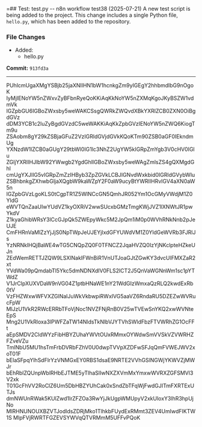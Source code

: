 =## Test: test.py -- n8n workflow test38 (2025-07-21)
A new test script is being added to the project. This change includes a single Python file, `hello.py`, which has been added to the repository.

### File Changes
* Added:
	+ hello.py

**Commit:** `913fd3a`

---

PUhlcmUgaXMgYSBjb25jaXNlIHN1bW1hcnkgZm9yIGEgY2hhbmdlbG9nOgoK
IyMjIENoYW5nZWxvZyBFbnRyeQoKKiAqKkNoYW5nZXMqKgoJKyBSZW1vdmVk
IGZpbGU6IGBoZWxsby5weWAKCSsgQWRkZWQvdXBkYXRlZCB0ZXN0OiBgdGVz
dDM3YCB1c2luZyBgdGVzdC5weWAKKiAqKkZpbGVzIENoYW5nZWQ6KiogTm9u
ZSAobm8gY29kZSBjaGFuZ2VzIGRldGVjdGVkKQoKTm90ZSB0aGF0IEkndmUg
YXNzdW1lZCB0aGUgY29tbWl0IG1lc3NhZ2UgYW5kIGRpZmYgb3V0cHV0IGlu
ZGljYXRlIHJlbW92YWwgb2YgdGhlIGBoZWxsby5weWAgZmlsZS4gQXMgdGhl
cmUgYXJlIG5vIGRpZmZzIHByb3ZpZGVkLCBJIGNvdWxkbid0IGRldGVybWlu
ZSBhbnkgZXhwbGljaXQgbW9kaWZpY2F0aW9ucyBtYWRlIHRvIGV4aXN0aW5n
IGZpbGVzLgoKLS0tCgpTR1Z5WlNCcGN5QmhJR052Ym1OcGMyVWdjM1Z0YldG
eWVTQnZaaUIwYUdVZ1kyOXRiV2wwSUcxbGMzTmgKWjJVZ1lXNWtJR1pwYkdV
Z1kyaGhibWRsY3lCcGJpQk5ZWEpyWkc5M2JpQm1iM0p0WVhRNkNnb2pJeUJE
CmFHRnVaMlZzYjJjS0NpTWpJeUJEYjIxdGFYUWdVM1Z0YldGeWVRb3FJRlJs
YzNRNklHQjBaWE4wTG5CNQpZQ0F0TFNCZ2JqaHVZQ0IzYjNKclpteHZkeUJn
ZEdWemRETTJZQW9LSXlNaklFWnBiR1VnUTJoaGJtZGwKY3dvcUlFMXZaR2xt
YVdWa09pQmdabTl5Ykc5dmNDNXdlV0FLS2lCT2J5QnVaWGNnWm1sc1pYTWdZ
V1JrClpXUXVDaW9nVG04Z1ptbHNaWE1nY21WdGIzWmxaQzRLQ2kwdExRb0tV
VzFHZWxwWFVXZGlNalJuWkVkbwpiRWxIVG5aaVZ6RndaRU5DZEZwWVRucFpW
MlJzU1VkR2RWcERRbTFoVjNoc1NVZFNjRnB0V25wTVEwSnYKQ2xwWVNteEpS
Mng2U1VkRloxa3lPWFZaTW14NldsTkNlbVJYTVhSWldFbzFTVWRhZG1OcFFt
aEpSMDV2CldWYzFibHBYZUhaYWVtOUxRMmxOYWdwSmVVSkVZVWRHZFZveVZu
TmlNbU5MU1hsTmFrbDVRbFZhV0U0dwpTVVpXZDFwSFJqQmFVWEJWV2xoT01F
bElaSFpqYlhSdFlrYzVNMGxEY0RBS1dsaE9NRTE2VVhGSlNGWjYKWVZjMWJr
bEhRblZQUnpWblRHbEJTME5yTlhaSlIwNXZXVmMxYmxwWVRXZGFSMVl3V2xk
T01GcFhVV2RoClZ6Um5DbHBZYUhCak0xSndZbTFqWjFwdGJITmFXRTExUTJs
dmNWUnRWak5KUlZwd1lrZFZOa3RwYjJkUgpWMUpyV2xkUloxY3lhR3hpUjNo
MlRHNUNOUXBZVTJodldsZDRjMko1TlhkbFUydExRMmt3ZEV4UmIwdFIKTW1S
MlpFVjRWRTFGZEVSYWVqQTVRMmM5UFFvPQoK

